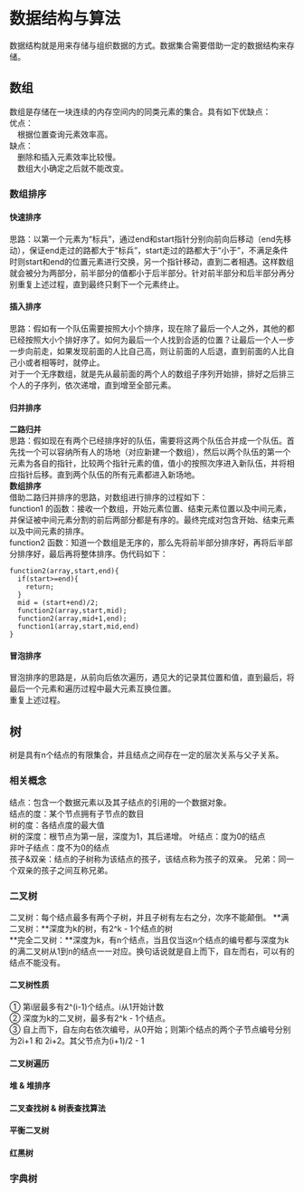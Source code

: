 数据结构与算法
====
数据结构就是用来存储与组织数据的方式。数据集合需要借助一定的数据结构来存储。
## 数组
数组是存储在一块连续的内存空间内的同类元素的集合。具有如下优缺点：<br>
优点：<br>
&ensp;&ensp;根据位置查询元素效率高。<br>
缺点：<br>
&ensp;&ensp;删除和插入元素效率比较慢。<br>
&ensp;&ensp;数组大小确定之后就不能改变。<br>

### 数组排序

#### 快速排序
思路：以第一个元素为“标兵”，通过end和start指针分别向前向后移动（end先移动），保证end走过的路都大于“标兵”，start走过的路都大于“小于”，不满足条件时则start和end的位置元素进行交换，另一个指针移动，直到二者相遇。这样数组就会被分为两部分，前半部分的值都小于后半部分。针对前半部分和后半部分再分别重复上述过程，直到最终只剩下一个元素终止。

#### 插入排序
思路：假如有一个队伍需要按照大小个排序，现在除了最后一个人之外，其他的都已经按照大小个排好序了。如何为最后一个人找到合适的位置？让最后一个人一步一步向前走，如果发现前面的人比自己高，则让前面的人后退，直到前面的人比自己小或者相等时，就停止。<br>
对于一个无序数组，就是先从最前面的两个人的数组子序列开始排，排好之后排三个人的子序列，依次递增，直到增至全部元素。

#### 归并排序
**二路归并**<br>
思路：假如现在有两个已经排序好的队伍，需要将这两个队伍合并成一个队伍。首先找一个可以容纳所有人的场地（对应新建一个数组），然后以两个队伍的第一个元素为各自的指针，比较两个指针元素的值，值小的按照次序进入新队伍，并将相应指针后移。直到两个队伍的所有元素都进入新场地。<br>
**数组排序**<br>
借助二路归并排序的思路，对数组进行排序的过程如下：<br>
function1 的函数：接收一个数组，开始元素位置、结束元素位置以及中间元素，并保证被中间元素分割的前后两部分都是有序的。最终完成对包含开始、结束元素以及中间元素的排序。<br>
function2 函数：知道一个数组是无序的，那么先将前半部分排序好，再将后半部分排序好，最后再将整体排序。伪代码如下：<br>
```
function2(array,start,end){
  if(start>=end){
    return;
  }
  mid = (start+end)/2;
  function2(array,start,mid);
  function2(array,mid+1,end);
  function1(array,start,mid,end)
}
```

#### 冒泡排序
冒泡排序的思路是，从前向后依次遍历，遇见大的记录其位置和值，直到最后，将最后一个元素和遍历过程中最大元素互换位置。<br>
重复上述过程。

## 树
树是具有n个结点的有限集合，并且结点之间存在一定的层次关系与父子关系。
### 相关概念
结点：包含一个数据元素以及其子结点的引用的一个数据对象。<br>
结点的度：某个节点拥有子节点的数目<br>
树的度：各结点度的最大值<br>
树的深度：根节点为第一层，深度为1，其后递增。
叶结点：度为0的结点<br>
非叶子结点：度不为0的结点<br>
孩子&双亲：结点的子树称为该结点的孩子，该结点称为孩子的双亲。
兄弟：同一个双亲的孩子之间互称兄弟。
### 二叉树
二叉树：每个结点最多有两个子树，并且子树有左右之分，次序不能颠倒。
**满二叉树：**深度为k的树，有2^k - 1个结点的树<br>
**完全二叉树：**深度为k，有n个结点，当且仅当这n个结点的编号都与深度为k的满二叉树从1到n的结点一一对应。换句话说就是自上而下，自左而右，可以有的结点不能没有。<br>

#### 二叉树性质
① 第i层最多有2^(i-1)个结点。i从1开始计数<br>
② 深度为k的二叉树，最多有2^k - 1个结点。<br>
③ 自上而下，自左向右依次编号，从0开始；则第i个结点的两个子节点编号分别为2i+1 和 2i+2。其父节点为(i+1)/2 - 1

#### 二叉树遍历

#### 堆 & 堆排序

#### 二叉查找树 & 树表查找算法

#### 平衡二叉树

#### 红黑树

### 字典树

